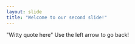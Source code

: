 ```yaml
---
layout: slide
title: "Welcome to our second slide!"
---
```

"Witty quote here"
Use the left arrow to go back!
